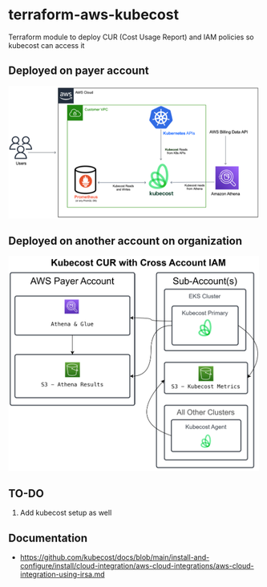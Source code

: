 # terraform-aws-kubecost

Terraform module to deploy CUR (Cost Usage Report) and IAM policies so kubecost can access it

## Deployed on payer account

<img src="./documentation/deploy_payer_account.png" width="500">

## Deployed on another account on organization

<img src="./documentation/deploy_sub_account.png" width="500">

## TO-DO

1. Add kubecost setup as well

## Documentation

- https://github.com/kubecost/docs/blob/main/install-and-configure/install/cloud-integration/aws-cloud-integrations/aws-cloud-integration-using-irsa.md
